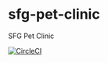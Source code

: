 # sfg-pet-clinic
SFG Pet Clinic

[![CircleCI](https://circleci.com/gh/lakemaster/sfg-pet-clinic.svg?style=svg)](https://circleci.com/gh/lakemaster/sfg-pet-clinic)
